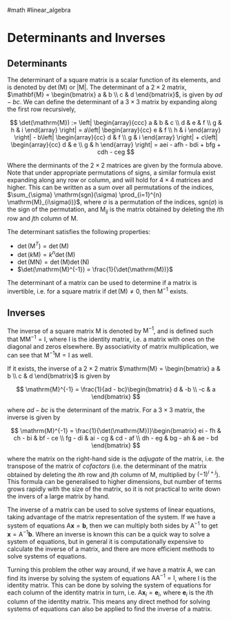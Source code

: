 #math #linear_algebra 

# Determinants and Inverses

## Determinants

The determinant of a square matrix is a scalar function of its elements, and is denoted by $\det(\mathrm{M})$ or $|\mathrm{M}|$. The determinant of a $2 \times 2$ matrix, $\mathbf{M} = \begin{bmatrix} a & b \\ c & d \end{bmatrix}$, is given by $ad - bc$. We can define the determinant of a $3 \times 3$ matrix by expanding along the first row recursively,

$$ \det(\mathrm{M}) := \left|
\begin{array}{ccc}
a & b & c \\
d & e & f \\
g & h & i
\end{array}
\right| = a\left|
\begin{array}{cc}
e & f \\
h & i
\end{array}
\right| - b\left|
\begin{array}{cc}
d & f \\
g & i
\end{array}
\right| + c\left|
\begin{array}{cc}
d & e \\
g & h
\end{array}
\right| = aei - afh - bdi + bfg + cdh - ceg
$$

Where the derminants of the $2 \times 2$ matrices are given by the formula above. Note that under appropriate permutations of signs, a similar formula exist expanding along any row or column, and will hold for $4 \times 4$ matrices and higher. This can be written as a sum over all permutations of the indices, $\sum_{\sigma} \mathrm{sgn}(\sigma) \prod_{i=1}^{n} \mathrm{M}_{i\sigma(i)}$, where $\sigma$ is a permutation of the indices, $\mathrm{sgn}(\sigma)$ is the sign of the permutation, and $\mathrm{M}_{ij}$ is the matrix obtained by deleting the $i$th row and $j$th column of $\mathrm{M}$.

The determinant satisfies the following properties:

- $\det(\mathrm{M}^T) = \det(\mathrm{M})$
- $\det(k\mathrm{M}) = k^n\det(\mathrm{M})$
- $\det(\mathrm{M}\mathrm{N}) = \det(\mathrm{M})\det(\mathrm{N})$
- $\det(\mathrm{M}^{-1}) = \frac{1}{\det(\mathrm{M})}$

The determinant of a matrix can be used to determine if a matrix is invertible, i.e. for a square matrix if $\det(\mathrm{M}) \neq 0$, then $\mathrm{M}^{-1}$ exists.


## Inverses

The inverse of a square matrix $\mathrm{M}$ is denoted by $\mathrm{M}^{-1}$, and is defined such that $\mathrm{M}\mathrm{M}^{-1} = \mathrm{I}$, where $\mathrm{I}$ is the identity matrix, i.e. a matrix with ones on the diagonal and zeros elsewhere. By associativity of matrix multiplication, we can see that $\mathrm{M}^{-1}\mathrm{M} = \mathrm{I}$ as well.

If it exists, the inverse of a $2 \times 2$ matrix $\mathrm{M} = \begin{bmatrix} a & b \\ c & d \end{bmatrix}$ is given by

$$ \mathrm{M}^{-1} = \frac{1}{ad - bc}\begin{bmatrix} d & -b \\ -c & a \end{bmatrix} $$

where $ad - bc$ is the determinant of the matrix. For a $3 \times 3$ matrix, the inverse is given by

$$ \mathrm{M}^{-1} = \frac{1}{\det(\mathrm{M})}\begin{bmatrix}
ei - fh & ch - bi & bf - ce \\
fg - di & ai - cg & cd - af \\
dh - eg & bg - ah & ae - bd
\end{bmatrix} $$

where the matrix on the right-hand side is the _adjugate_ of the matrix, i.e. the transpose of the matrix of _cofactors_ (i.e. the determinant of the matrix obtained by deleting the $i$th row and $j$th column of $\mathrm{M}$, multiplied by $(-1)^{i+j}$). This formula can be generalised to higher dimensions, but number of terms grows rapidly with the size of the matrix, so it is not practical to write down the invers of a large matrix by hand.

The inverse of a matrix can be used to solve systems of linear equations, taking advantage of the matrix representation of the system. If we have a system of equations $\mathrm{A}\mathbf{x} = \mathbf{b}$, then we can multiply both sides by $\mathrm{A}^{-1}$ to get $\mathbf{x} = \mathrm{A}^{-1}\mathbf{b}$. Where an inverse is known this can be a quick way to solve a system of equations, but in general it is computationally expensive to calculate the inverse of a matrix, and there are more efficient methods to solve systems of equations.

Turning this problem the other way around, if we have a matrix $\mathrm{A}$, we can find its inverse by solving the system of equations $\mathrm{A}\mathrm{A}^{-1} = \mathrm{I}$, where $\mathrm{I}$ is the identity matrix. This can be done by solving the system of equations for each column of the identity matrix in turn, i.e. $\mathrm{A}\mathbf{x}_i = \mathbf{e}_i$, where $\mathbf{e}_i$ is the $i$th column of the identity matrix. This means any direct method for solving systems of equations can also be applied to find the inverse of a matrix.